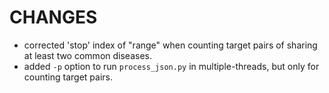 # CHANGES

* corrected 'stop' index of "range" when counting target pairs of sharing at least two common diseases.
* added `-p` option to run `process_json.py` in multiple-threads, but only for counting target pairs.
